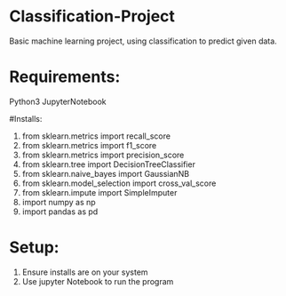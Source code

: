 # Classification-Project
Basic machine learning project, using classification to predict given data.

# Requirements:
Python3
JupyterNotebook

#Installs:
1. from sklearn.metrics import recall_score
2. from sklearn.metrics import f1_score
3. from sklearn.metrics import precision_score
4. from sklearn.tree import DecisionTreeClassifier
5. from sklearn.naive_bayes import GaussianNB
6. from sklearn.model_selection import cross_val_score
7. from sklearn.impute import SimpleImputer
8. import numpy as np
8. import pandas as pd

# Setup:
1. Ensure installs are on your system
2. Use jupyter Notebook to run the program
